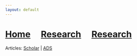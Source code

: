 ```yaml
---
layout: default
---
```

# [Home](index)  &nbsp; &nbsp;  [Research](Research)  &nbsp; &nbsp;  [Research](Pub) 





Articles: [Scholar](https://scholar.google.ca/citations?user=KCgpd4UAAAAJ&hl=en) | [ADS](https://ui.adsabs.harvard.edu/search/p_=0&q=%3Dauthor%3A%22Shalaby%2C%20Mohamad%22&sort=date%20desc%2C%20bibcode%20desc)


